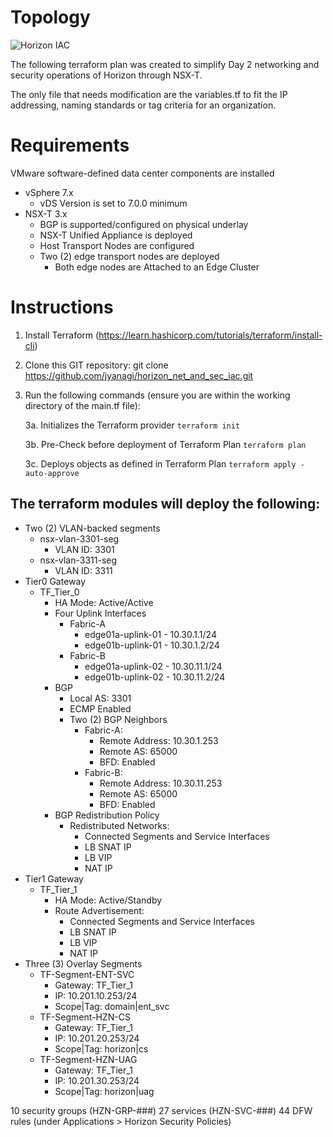 # Topology
![Horizon IAC](https://user-images.githubusercontent.com/75082831/178125427-f6416aa0-bed9-4106-8699-d39c5e7f2bf4.png)

The following terraform plan was created to simplify Day 2 networking and security operations of Horizon through NSX-T.

The only file that needs modification are the variables.tf to fit the IP addressing, naming standards or tag criteria for an organization.

# Requirements
VMware software-defined data center components are installed
- vSphere 7.x 
  - vDS Version is set to 7.0.0 minimum
- NSX-T 3.x
  - BGP is supported/configured on physical underlay
  - NSX-T Unified Appliance is deployed
  - Host Transport Nodes are configured 
  - Two (2) edge transport nodes are deployed
    - Both edge nodes are Attached to an Edge Cluster

# Instructions

1. Install Terraform (https://learn.hashicorp.com/tutorials/terraform/install-cli)

2. Clone this GIT repository: git clone https://github.com/jyanagi/horizon_net_and_sec_iac.git

3. Run the following commands (ensure you are within the working directory of the main.tf file): 

   3a. Initializes the Terraform provider
       ```terraform init```

   3b. Pre-Check before deployment of Terraform Plan
       ```terraform plan```

   3c. Deploys objects as defined in Terraform Plan
       ```terraform apply -auto-approve```

## The terraform modules will deploy the following:

- Two (2) VLAN-backed segments
  - nsx-vlan-3301-seg
    - VLAN ID: 3301
  - nsx-vlan-3311-seg
    - VLAN ID: 3311
- Tier0 Gateway
  - TF_Tier_0
    - HA Mode:  Active/Active
    - Four Uplink Interfaces
      - Fabric-A
        - edge01a-uplink-01 - 10.30.1.1/24
        - edge01b-uplink-01 - 10.30.1.2/24
      - Fabric-B
        - edge01a-uplink-02 - 10.30.11.1/24
        - edge01b-uplink-02 - 10.30.11.2/24
    - BGP
      - Local AS: 3301
      - ECMP Enabled
      - Two (2) BGP Neighbors
        - Fabric-A: 
          - Remote Address: 10.30.1.253
          - Remote AS: 65000
          - BFD: Enabled
        - Fabric-B:
          - Remote Address: 10.30.11.253
          - Remote AS: 65000
          - BFD: Enabled
    - BGP Redistribution Policy
      - Redistributed Networks:
        - Connected Segments and Service Interfaces
        - LB SNAT IP
        - LB VIP
        - NAT IP
- Tier1 Gateway
  - TF_Tier_1
    - HA Mode:  Active/Standby
    - Route Advertisement:
      - Connected Segments and Service Interfaces
      - LB SNAT IP
      - LB VIP
      - NAT IP
- Three (3) Overlay Segments
  - TF-Segment-ENT-SVC
    - Gateway: TF_Tier_1
    - IP: 10.201.10.253/24
    - Scope|Tag:  domain|ent_svc
  - TF-Segment-HZN-CS
    - Gateway: TF_Tier_1
    - IP: 10.201.20.253/24
    - Scope|Tag: horizon|cs
  - TF-Segment-HZN-UAG
    - Gateway: TF_Tier_1
    - IP: 10.201.30.253/24
    - Scope|Tag: horizon|uag
    
10 security groups (HZN-GRP-###)
27 services (HZN-SVC-###)
44 DFW rules (under Applications > Horizon Security Policies)
